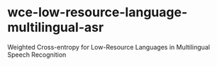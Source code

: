 # wce-low-resource-language-multilingual-asr
Weighted Cross-entropy for Low-Resource Languages in Multilingual Speech Recognition
